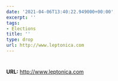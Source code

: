 ```yaml
---
date: '2021-04-06T13:40:22.949000+00:00'
excerpt: ''
tags:
- Elections
title: ''
type: drop
url: http://www.leptonica.com
---
```


# 

**URL:** http://www.leptonica.com
